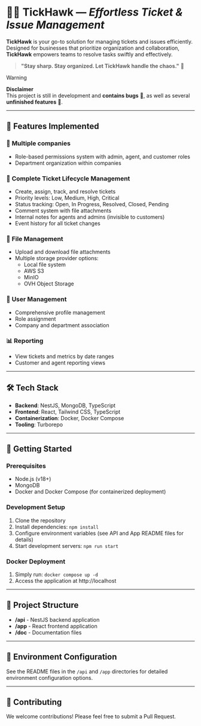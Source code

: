 # 🦅✨ **TickHawk** — *Effortless Ticket & Issue Management*

**TickHawk** is your go-to solution for managing tickets and issues efficiently. Designed for businesses that prioritize organization and collaboration, **TickHawk** empowers teams to resolve tasks swiftly and effectively. 

> **"Stay sharp. Stay organized. Let TickHawk handle the chaos."** 🦅

> [!WARNING]
> **Disclaimer**  
> This project is still in development and **contains bugs** 🐛, as well as several **unfinished features** 🚧.  


---

## 🚀 **Features Implemented**

### 🏢 **Multiple companies**
- Role-based permissions system with admin, agent, and customer roles
- Department organization within companies

### 🎫 **Complete Ticket Lifecycle Management**
- Create, assign, track, and resolve tickets
- Priority levels: Low, Medium, High, Critical
- Status tracking: Open, In Progress, Resolved, Closed, Pending
- Comment system with file attachments
- Internal notes for agents and admins (invisible to customers)
- Event history for all ticket changes

### 📁 **File Management**
- Upload and download file attachments
- Multiple storage provider options:
  - Local file system
  - AWS S3
  - MinIO
  - OVH Object Storage

### 👥 **User Management**
- Comprehensive profile management
- Role assignment
- Company and department association

### 📊 **Reporting**
- View tickets and metrics by date ranges
- Customer and agent reporting views

---

## 🛠️ **Tech Stack**
- **Backend**: NestJS, MongoDB, TypeScript
- **Frontend**: React, Tailwind CSS, TypeScript
- **Containerization**: Docker, Docker Compose
- **Tooling**: Turborepo

---

## 🚀 **Getting Started**

### Prerequisites
- Node.js (v18+)
- MongoDB
- Docker and Docker Compose (for containerized deployment)

### Development Setup
1. Clone the repository
2. Install dependencies: `npm install`
3. Configure environment variables (see API and App README files for details)
4. Start development servers: `npm run start`

### Docker Deployment
1. Simply run: `docker compose up -d`
2. Access the application at http://localhost

---

## 📂 **Project Structure**
- **/api** - NestJS backend application
- **/app** - React frontend application
- **/doc** - Documentation files

---

## 🔐 **Environment Configuration**

See the README files in the `/api` and `/app` directories for detailed environment configuration options.

---

## 🤝 **Contributing**

We welcome contributions! Please feel free to submit a Pull Request.

